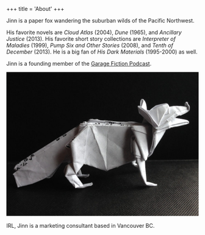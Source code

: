 +++
title = 'About'
+++

Jinn is a paper fox wandering the suburban wilds of the Pacific Northwest.

His favorite novels are _Cloud Atlas_ (2004), _Dune_ (1965), and _Ancillary Justice_ (2013). His favorite short story collections are _Interpreter of Maladies_ (1999), _Pump Six and Other Stories_ (2008), and _Tenth of December_ (2013). He is a big fan of _His Dark Materials_ (1995-2000) as well.

Jinn is a founding member of the [Garage Fiction Podcast](https://www.garagefiction.com).

![Origami Paper Fox](https://raw.githubusercontent.com/colinyjchung/jinnzhong/main/images/paperfox-full.jpg)

IRL, Jinn is a marketing consultant based in Vancouver BC.
